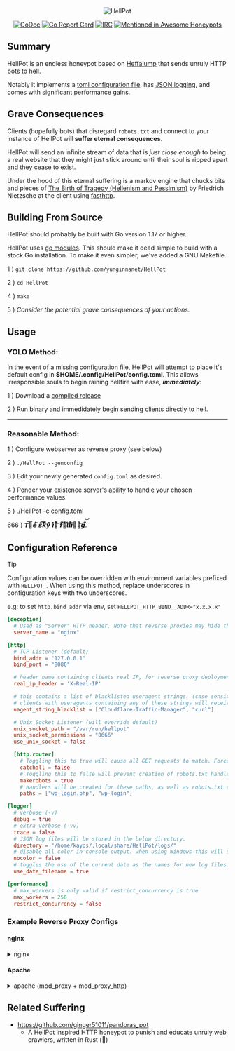 <div style="text-align:center">
  <img src="https://tcp.ac/i/00ctL.gif" alt="HellPot"/>

[![GoDoc](https://godoc.org/github.com/yunginnanet/HellPot?status.svg)](https://godoc.org/github.com/yunginnanet/HellPot) [![Go Report Card](https://goreportcard.com/badge/github.com/yunginnanet/HellPot)](https://goreportcard.com/report/github.com/yunginnanet/HellPot) [![IRC](https://img.shields.io/badge/ircd.chat-%23tcpdirect-blue.svg)](ircs://ircd.chat:6697/#tcpdirect) [![Mentioned in Awesome Honeypots](https://awesome.re/mentioned-badge.svg)](https://github.com/paralax/awesome-honeypots)

</div>

## Summary

HellPot is an endless honeypot based on [Heffalump](https://github.com/carlmjohnson/heffalump) that sends unruly HTTP bots to hell.

Notably it implements a [toml configuration file](https://github.com/knadh/koanf), has [JSON logging](https://github.com/rs/zerolog), and comes with significant performance gains.

## Grave Consequences

Clients (hopefully bots) that disregard `robots.txt` and connect to your instance of HellPot will **suffer eternal consequences**.

HellPot will send an infinite stream of data that is _just close enough_ to being a real website that they might just stick around until their soul is ripped apart and they cease to exist.

Under the hood of this eternal suffering is a markov engine that chucks bits and pieces of [The Birth of Tragedy (Hellenism and Pessimism)](https://www.gutenberg.org/files/51356/51356-h/51356-h.htm) by Friedrich Nietzsche at the client using [fasthttp](https://github.com/valyala/fasthttp).

## Building From Source

HellPot should probably be built with Go version 1.17 or higher.

HellPot uses [go modules](https://go.dev/blog/using-go-modules). This should make it dead simple to build with a stock Go installation. To make it even simpler, we've added a GNU Makefile.

1 ) `git clone https://github.com/yunginnanet/HellPot`

2 ) `cd HellPot`

4 ) `make`

5 ) _Consider the potential grave consequences of your actions._

## Usage

### YOLO Method:

In the event of a missing configuration file, HellPot will attempt to place it's default config in **$HOME/.config/HellPot/config.toml**. This allows irresponsible souls to begin raining hellfire with ease, **_immediately_**:

1 ) Download a [compiled release](https://github.com/yunginnanet/HellPot/releases/latest)

2 ) Run binary and immedidately begin sending clients directly to hell.

---

### Reasonable Method:

1 ) Configure webserver as reverse proxy (see below)

2 ) `./HellPot --genconfig `

3 ) Edit your newly generated `config.toml` as desired.

4 ) Ponder your ~~existence~~ server's ability to handle your chosen performance values.

5 ) ./HellPot -c config.toml

666 ) 𝙏͘͝𝙝̓̓͛𝙚͑̈́̀ 𝙨͆͠͝𝙠͑̾͌𝙮̽͌͆ 𝙞̓̔̔𝙨͒͐͝ 𝙛͑̈́̚𝙖͛͒𝙡͑͆̽𝙡̾̚̚𝙞͋̒̒𝙣̾͛͝𝙜͒̒̀.́̔͝​

## Configuration Reference


> [!TIP]
> Configuration values can be overridden with environment variables prefixed with `HELLPOT_`.
> When using this method, replace underscores in configuration keys with two underscores.
>
> e.g:
> to set `http.bind_addr` via env, set `HELLPOT_HTTP_BIND__ADDR="x.x.x.x"`


```toml
[deception]
  # Used as "Server" HTTP header. Note that reverse proxies may hide this.
  server_name = "nginx"

[http]
  # TCP Listener (default)
  bind_addr = "127.0.0.1"
  bind_port = "8080"

  # header name containing clients real IP, for reverse proxy deployments
  real_ip_header = 'X-Real-IP'

  # this contains a list of blacklisted useragent strings. (case sensitive)
  # clients with useragents containing any of these strings will receive "Not found" for any requests.
  uagent_string_blacklist = ["Cloudflare-Traffic-Manager", "curl"]

  # Unix Socket Listener (will override default)
  unix_socket_path = "/var/run/hellpot"
  unix_socket_permissions = "0666"
  use_unix_socket = false

  [http.router]
    # Toggling this to true will cause all GET requests to match. Forces makerobots = false.
    catchall = false
    # Toggling this to false will prevent creation of robots.txt handler.
    makerobots = true
    # Handlers will be created for these paths, as well as robots.txt entries. Only valid if catchall = false.
    paths = ["wp-login.php", "wp-login"]

[logger]
  # verbose (-v)
  debug = true
  # extra verbose (-vv)
  trace = false
  # JSON log files will be stored in the below directory.
  directory = "/home/kayos/.local/share/HellPot/logs/"
  # disable all color in console output. when using Windows this will default to true.
  nocolor = false
  # toggles the use of the current date as the names for new log files.
  use_date_filename = true

[performance]
  # max_workers is only valid if restrict_concurrency is true
  max_workers = 256
  restrict_concurrency = false
```

### Example Reverse Proxy Configs

#### nginx

<details>
  <summary>nginx</summary>

```nginx
location '/robots.txt' {
	proxy_set_header Host $host;
	proxy_set_header X-Real-IP $remote_addr;
	proxy_pass http://127.0.0.1:8080$request_uri;
}

location '/wp-login.php' {
	proxy_set_header Host $host;
	proxy_set_header X-Real-IP $remote_addr;
	proxy_pass http://127.0.0.1:8080$request_uri;
}
```

</details>

#### Apache

<details>
  <summary>apache (mod_proxy + mod_proxy_http)</summary>

All nonexisting URLs are being reverse proxied to a HellPot instance on localhost, which is set to catchall. Traffic served by HellPot is rate limited to 5 KiB/s.

- Create your normal robots.txt and usual content. Also create the fake Errordocument directory and files (files can be empty). In the example, the directory is "/content/"
- A request on a URL with an existing handler (f.e. a file) will be handled by apache
- Requests on nonexisting URLs cause a HTTP Error 404, which content is served by HellPot
- URLs under the "/.well-known/" suffix are excluded.

```apache
<VirtualHost yourserver>
    ErrorDocument 400 "/content/400"
    ErrorDocument 403 "/content/403"
    ErrorDocument 404 "/content/404"
    ErrorDocument 500 "/content/405"
    <Directory "$wwwroot/.well-known/">
        ErrorDocument 400 default
        ErrorDocument 403 default
        ErrorDocument 404 default
        ErrorDocument 500 default
    </Directory>
    /* HTTP Honeypot / HellPot (need mod_proxy, mod_proxy_http) */
    ProxyPreserveHost	on
    ProxyPass         "/content/" "http://localhost:8080/"
    ProxyPassReverse  "/content/" "http://localhost:8080/"

    /* Rate Limit config, need mod_ratelimit */
    <Location "/content/">
        SetOutputFilter RATE_LIMIT
        SetEnv rate-limit 5
    </Location>

    /* Remaining config */

</VirtualHost>
```

</details>

## Related Suffering

- https://github.com/ginger51011/pandoras_pot
  - A HellPot inspired HTTP honeypot to punish and educate unruly web crawlers, written in Rust (🚀)
